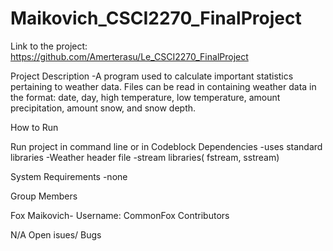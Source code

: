 # Maikovich_CSCI2270_FinalProject

Link to the project: https://github.com/Amerterasu/Le_CSCI2270_FinalProject

Project Description -A program used to calculate important statistics pertaining to weather data. Files can be read in containing weather data in the format: date, day, high temperature, low temperature, amount precipitation, amount snow, and snow depth.

How to Run

Run project in command line or in Codeblock
Dependencies -uses standard libraries -Weather header file -stream libraries( fstream, sstream)

System Requirements -none

Group Members

Fox Maikovich- Username: CommonFox
Contributors

N/A
Open isues/ Bugs
